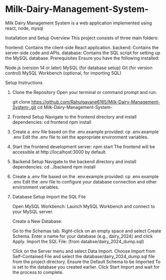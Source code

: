 # Milk-Dairy-Management-System-
Milk Dairy Management System  is a web application implemented using react, node, mysql

Installation and Setup
Overview
This project consists of three main folders:

frontend: Contains the client-side React application.
backend: Contains the server-side code and APIs.
database: Contains the SQL script for setting up the MySQL database.
Prerequisites
Ensure you have the following installed:

Node.js (version 14 or later)
MySQL (for database setup)
Git (for version control)
MySQL Workbench (optional, for importing SQL)

Setup Instructions
1. Clone the Repository
Open your terminal or command prompt and run:

    git clone https://github.com/Rahulgavane6165/Milk-Dairy-Management-System-.git
    cd Milk-Dairy-Management-System-

2. Frontend Setup
Navigate to the frontend directory and install dependencies:
    cd frontend
    npm install

3. Create a .env file based on the .env.example provided:
    cp .env.example .env
    Edit the .env file to set the appropriate environment variables.

4. Start the frontend development server:
    npm start
    The frontend will be accessible at http://localhost:3000 by default.

5. Backend Setup
Navigate to the backend directory and install dependencies:
    cd ../backend
    npm install

6. Create a .env file based on the .env.example provided:
    cp .env.example .env
    Edit the .env file to configure your database connection and other environment variables.

7. Database Setup
Import the SQL File

    Open MySQL Workbench: Launch MySQL Workbench and connect to your MySQL server.

    Create a New Database:

    Go to the Schemas tab.
    Right-click on an empty space and select Create Schema.
    Enter a name for your database (e.g., dairy_2024) and click Apply.
    Import the SQL File: (from databse/dairy_2024_dump.sql)

    Click on the Server menu and select Data Import.
    Choose Import from Self-Contained File and select the database/dairy_2024_dump.sql file from the project directory.
    Ensure the Default Schema to be Imported To is set to the database you created earlier.
    Click Start Import and wait for the process to complete.
